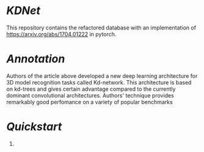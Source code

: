 # _KDNet_
This repository contains the refactored database with an implementation of https://arxiv.org/abs/1704.01222 in pytorch. 

# _Annotation_
Authors of the article above developed a new deep learning architecture for  3D model recognition tasks called Kd-network. This architecture is based on kd-trees and gives certain advantage compared to the currently dominant convolutional architectures. Authors' technique provides remarkably good perfomance on a variety of popular benchmarks 
#  _Quickstart_
1.
